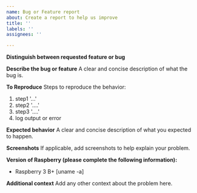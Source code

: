 ```yaml
---
name: Bug or Feature report
about: Create a report to help us improve
title: ''
labels: ''
assignees: ''

---
```


**Distinguish between requested feature or bug**

**Describe the bug or feature**
A clear and concise description of what the bug is.

**To Reproduce**
Steps to reproduce the behavior:
1. step1 '...'
2. step2 '....'
3. step3 '....'
4. log output or error

**Expected behavior**
A clear and concise description of what you expected to happen.

**Screenshots**
If applicable, add screenshots to help explain your problem.

**Version of Raspberry (please complete the following information):**
 - Raspberry 3 B+ [uname -a]

**Additional context**
Add any other context about the problem here.
